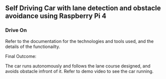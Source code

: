 ## Self Driving Car with lane detection and obstacle avoidance using Raspberry Pi 4 

### Drive On

Refer to the documentation for the technologies and tools used, and the details of the functionailty.

Final Outcome:

The car runs autonomously and follows the lane course designed, and avoids obstacle infront of it. Refer to demo video to see the car running. 

